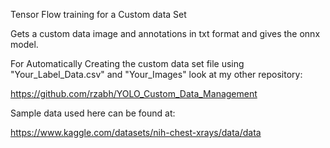 Tensor Flow training for a Custom data Set

Gets a custom data image and  annotations in txt format and gives the onnx model.

For Automatically Creating the custom data set file using  "Your_Label_Data.csv" and "Your_Images" look at my other repository:

https://github.com/rzabh/YOLO_Custom_Data_Management

Sample data used here can be found at:

https://www.kaggle.com/datasets/nih-chest-xrays/data/data

